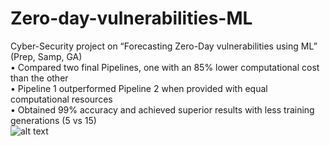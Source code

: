 # Zero-day-vulnerabilities-ML
Cyber-Security project on “Forecasting Zero-Day vulnerabilities using ML” (Prep, Samp, GA) <br />
• Compared two final Pipelines, one with an 85% lower computational cost than the other <br />
• Pipeline 1 outperformed Pipeline 2 when provided with equal computational resources <br />
• Obtained 99% accuracy and achieved superior results with less training generations (5 vs 15) <br />
![alt text](https://github.com/JonPilarte/Zero-day-vulnerabilities-ML/blob/main/Research_Poster.JPG?raw=true)

